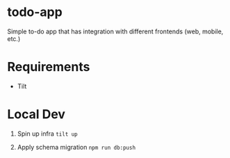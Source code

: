 # todo-app
Simple to-do app that has integration with different frontends (web, mobile, etc.)

# Requirements
- Tilt

# Local Dev
1. Spin up infra
`tilt up`

2. Apply schema migration
`npm run db:push`
